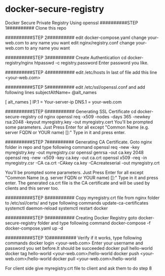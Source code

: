 # docker-secure-registry
Docker Secure Private Registry Using openssl
##########STEP 1##########
Clone this repo

##########STEP 2##########
edit docker-compose.yaml
  change your-web.com to any name you want
edit nginx/registry.conf
  change your-web.com to any name you want

##########STEP 3##########
Create Authentication
  cd docker-registry/nginx
  htpasswd -c registry.password <username>
Enter password you like.

##########STEP 4##########
edit /etc/hosts
  In last of file add this line
  <your-server-ip> <your-web.com>

##########STEP 5##########
edit /etc/ssl/openssl.conf and add following lines
  subjectAltName= @alt_names
  
  [ alt_names ]
  IP.1 = Your-server-ip
  DNS.1 = your-web.com

##########STEP 6##########
Generating SSL Certificate
  cd docker-secure-registry
  cd nginx
  openssl req -x509 -nodes -days 365 -newkey rsa:2048 -keyout myregistry.key -out myregistry.cert
 You'll be prompted some parameters. Just Press Enter for all except "Common Name (e.g. server FQDN or YOUR name) []:"
 Type <your-server-ip> in it and press enter.
 
##########STEP 7##########
Generating CA Certificate. Goto nginx folder in repo and type following command
  openssl req -new -key myregistry.key -out myregistry.csr
  openssl genrsa -out ca.key 2048
  openssl req -new -x509 -key ca.key -out ca.crt
  openssl x509 -req -in myregistry.csr -CA ca.crt -CAkey ca.key -CAcreateserial -out myregistry.crt
  
You'll be prompted some parameters. Just Press Enter for all except "Common Name (e.g. server FQDN or YOUR name) []:"
Type <your-server-ip> in it and press enter.
The generated ca.crt file is the CA certificate and will be used by clients and this server too.

##########STEP 8##########
Copy myregistry.crt file from nginx folder to /etc/ssl/certs/ and type following commands
  update-ca-certificates
  systemctl daemon-reload
  systemctl restart docker

##########STEP 9##########
Creating Docker Registry
  goto docker-secure-registry folder and type following command
  docker-compose -f docker-compose.yaml up -d
  
##########STEP 10##########
Verify if it works, type following commands
  docker login <your-web.com>
    Enter your username and password you set before.It should be succeeded
  docker pull hello-world
  docker tag hello-world <your-web.com>/hello-world
  docker push <your-web.com>/hello-world
  docker pull <your-web.com>/hello-world

For client side give myregistry.crt file to client and ask them to do step 8
  


